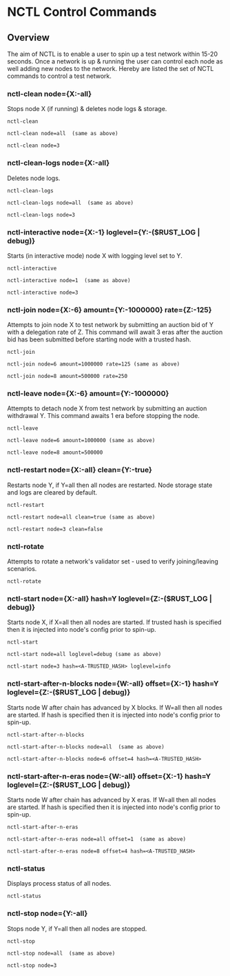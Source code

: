 # NCTL Control Commands

## Overview

The aim of NCTL is to enable a user to spin up a test network within 15-20 seconds.  Once a network is up & running the user can control each node as well adding new nodes to the network.  Hereby are listed the set of NCTL commands to control a test network.

### nctl-clean node={X:-all}

Stops node X (if running) & deletes node logs & storage.

```
nctl-clean

nctl-clean node=all  (same as above)

nctl-clean node=3
```

### nctl-clean-logs node={X:-all}

Deletes node logs.

```
nctl-clean-logs

nctl-clean-logs node=all  (same as above)

nctl-clean-logs node=3
```

### nctl-interactive node={X:-1} loglevel={Y:-($RUST_LOG | debug)}

Starts (in interactive mode) node X with logging level set to Y.

```
nctl-interactive

nctl-interactive node=1  (same as above)

nctl-interactive node=3
```

### nctl-join node={X:-6} amount={Y:-1000000} rate={Z:-125}

Attempts to join node X to test network by submitting an auction bid of Y with a delegation rate of Z.  This command will await 3 eras after the auction bid has been submitted before starting node with a trusted hash. 

```
nctl-join

nctl-join node=6 amount=1000000 rate=125 (same as above)

nctl-join node=8 amount=500000 rate=250
```

### nctl-leave node={X:-6} amount={Y:-1000000}

Attempts to detach node X from test network by submitting an auction withdrawal Y.  This command awaits 1 era before stopping the node. 

```
nctl-leave

nctl-leave node=6 amount=1000000 (same as above)

nctl-leave node=8 amount=500000
```

### nctl-restart node={X:-all} clean={Y:-true}

Restarts node Y, if Y=all then all nodes are restarted.  Node storage state and logs are cleared by default.

```
nctl-restart

nctl-restart node=all clean=true (same as above)

nctl-restart node=3 clean=false
```

### nctl-rotate

Attempts to rotate a network's validator set - used to verify joining/leaving scenarios.

```
nctl-rotate
```

### nctl-start node={X:-all} hash=Y loglevel={Z:-($RUST_LOG | debug)}

Starts node X, if X=all then all nodes are started.  If trusted hash is specified then it is injected into node's config prior to spin-up.

```
nctl-start

nctl-start node=all loglevel=debug (same as above)

nctl-start node=3 hash=<A-TRUSTED_HASH> loglevel=info
```

### nctl-start-after-n-blocks node={W:-all} offset={X:-1} hash=Y loglevel={Z:-($RUST_LOG | debug)}

Starts node W after chain has advanced by X blocks.  If W=all then all nodes are started.  If hash is specified then it is injected into node's config prior to spin-up.

```
nctl-start-after-n-blocks

nctl-start-after-n-blocks node=all  (same as above)

nctl-start-after-n-blocks node=6 offset=4 hash=<A-TRUSTED_HASH>
```

### nctl-start-after-n-eras node={W:-all} offset={X:-1} hash=Y loglevel={Z:-($RUST_LOG | debug)}

Starts node W after chain has advanced by X eras.  If W=all then all nodes are started.  If hash is specified then it is injected into node's config prior to spin-up.

```
nctl-start-after-n-eras

nctl-start-after-n-eras node=all offset=1  (same as above)

nctl-start-after-n-eras node=8 offset=4 hash=<A-TRUSTED_HASH>
```

### nctl-status

Displays process status of all nodes.

```
nctl-status
```

### nctl-stop node={Y:-all}

Stops node Y, if Y=all then all nodes are stopped.

```
nctl-stop

nctl-stop node=all  (same as above)

nctl-stop node=3
```
